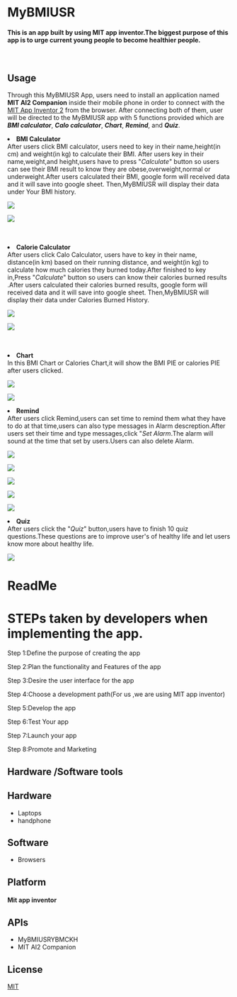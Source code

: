 # **MyBMIUSR**
#### This is an app built by using MIT app inventor.The biggest purpose of this app is to urge current young people to become healthier people.

<br>

## Usage
Through this MyBMIUSR App, users need to install an application named <b>MIT AI2 Companion</b> inside their mobile phone in order to connect with the [MIT App Inventor 2](http://ai2.appinventor.mit.edu/) from the browser. After connecting both of them, user will be directed to the MyBMIUSR app with 5 functions provided which are <b><i>BMI calculator</i></b>, <b><i>Calo calculator</i></b>, <b><i>Chart</i></b>, <b><i>Remind</i></b>, and <b><i>Quiz</b></i>.

<li><b>BMI Calculator</b></li>
After users click BMI calculator, users need to key in their name,height(in cm) and weight(in kg) to calculate their BMI. After users key in their name,weight,and height,users have to press "<i>Calculate</i>" button so users can see their BMI result to know they are obese,overweight,normal or underweight.After users calculated their BMI, google form will received data and it will save into google sheet. Then,MyBMIUSR will display their data under Your BMI history.
<p align="left">
  <img src="Example1.png">
</p>
<p align="left">
  <img src="Example2.png">
</p>


<br />
<br />
<li><b>Calorie Calculator</b></li>
After users click Calo Calculator, users have to key in their name, distance(in km) based on their running distance, and weight(in kg) to calculate how much calories they burned today.After finished to key in,Press "<i>Calculate</i>"  button so users can know their calories burned results .After users calculated their calories burned results, google form will received data and it will save into google sheet. Then,MyBMIUSR will display their data under Calories Burned History.
<p align="left">
  <img src="Example3.png">
</p>
<p align="left">
  <img src="Example4.png">
</p>

<br />
<br />
<li><b>Chart</b></li>
In this BMI Chart or Calories Chart,it will show the BMI PIE or calories PIE after users clicked.
<p align="left">
  <img src="Example5.png">
</p>
<p align="left">
  <img src="Example6.png">
</p>
<li><b>Remind</b></li>
After users click Remind,users can set time to remind them what they have to do at that time,users can also type messages in Alarm descreption.After users set their time and type messages,click "<i>Set Alarm</i>.The alarm will sound at the time that set by users.Users can also delete Alarm.
<p align="left">
  <img src="Example7.png">
</p>
<p align="left">
  <img src="Example8.png">
</p>
<p align="left">
  <img src="Example11.png">
</p>
<p align="left">
  <img src="Example9.png">
</p>
<p align="left">
  <img src="Example10.png">
</p>

<li><b>Quiz</b></li>
After users click the "<i>Quiz</i>" button,users have to finish 10 quiz questions.These questions are to improve user's of healthy life and let users know more about healthy life.
<p align="left">
  <img src="Example12.png">
</p>





# ReadMe

# STEPs taken by developers when implementing the app.
  
Step 1:Define the purpose of creating the app
  
Step 2:Plan the functionality and Features of the app

Step 3:Desire the user interface for the app

Step 4:Choose a development path(For us ,we are using MIT app inventor)

Step 5:Develop the app

Step 6:Test Your app

Step 7:Launch your app

Step 8:Promote and Marketing


## Hardware /Software tools 

## Hardware
- Laptops
- handphone

## Software 
- Browsers 

## Platform 
#### Mit app inventor

## APIs
- MyBMIUSRYBMCKH
- MIT AI2 Companion

## License

[MIT](https://github.com/ProjectCloudApp/TeamNameMissing/blob/34d40d8080a5f5cc5bd0b060fd79c883a7486733/LICENSE) 
